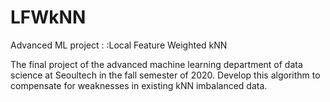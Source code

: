 # LFWkNN
Advanced ML project : :Local Feature Weighted kNN 

The final project of the advanced machine learning department of data science at Seoultech in the fall semester of 2020.
Develop this algorithm to compensate for weaknesses in existing kNN imbalanced data.
